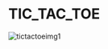 # TIC_TAC_TOE

![tictactoeimg1](https://user-images.githubusercontent.com/121666002/210104264-0cab32cf-d172-4be4-948f-ac49777ce70d.png)
